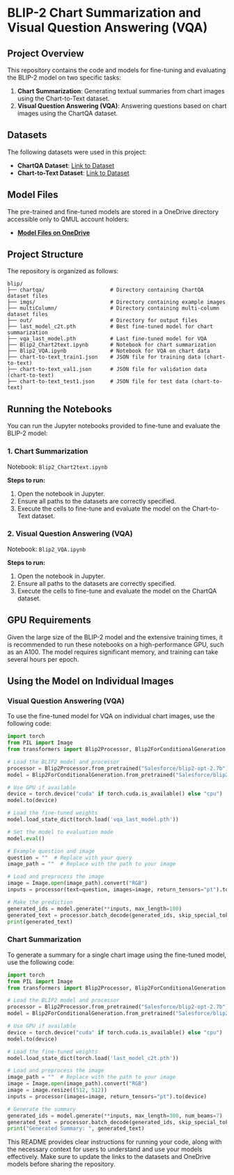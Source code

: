 

# BLIP-2 Chart Summarization and Visual Question Answering (VQA)

## Project Overview

This repository contains the code and models for fine-tuning and evaluating the BLIP-2 model on two specific tasks:
1. **Chart Summarization**: Generating textual summaries from chart images using the Chart-to-Text dataset.
2. **Visual Question Answering (VQA)**: Answering questions based on chart images using the ChartQA dataset.

## Datasets

The following datasets were used in this project:

- **ChartQA Dataset**: [Link to Dataset](https://drive.google.com/drive/folders/1i-H5H8kokxXtNxRfwF4Pu0XTR28Ktb8W?usp=sharing
)
- **Chart-to-Text Dataset**: [Link to Dataset](https://drive.google.com/drive/folders/1Sdy-n_IzxCWpFDK0nQGk8rWlEOimgh6w?usp=sharing)

## Model Files

The pre-trained and fine-tuned models are stored in a OneDrive directory accessible only to QMUL account holders:

- **[Model Files on OneDrive](https://qmulprod-my.sharepoint.com/:f:/g/personal/ec23817_qmul_ac_uk/EoLMWGYgfq5DrCVVCxSwoycBJgs0JTDggn9pV99STLZ-xw?e=ZgvLL5)**

## Project Structure

The repository is organized as follows:

```plaintext
blip/
├── chartqa/                     # Directory containing ChartQA dataset files
├── imgs/                        # Directory containing example images
├── multiColumn/                 # Directory containing multi-column dataset files
├── out/                         # Directory for output files
├── last_model_c2t.pth           # Best fine-tuned model for chart summarization
├── vqa_last_model.pth           # Last fine-tuned model for VQA
├── Blip2_Chart2text.ipynb       # Notebook for chart summarization
├── Blip2_VQA.ipynb              # Notebook for VQA on chart data
├── chart-to-text_train1.json    # JSON file for training data (chart-to-text)
├── chart-to-text_val1.json      # JSON file for validation data (chart-to-text)
├── chart-to-text_test1.json     # JSON file for test data (chart-to-text)

```

## Running the Notebooks

You can run the Jupyter notebooks provided to fine-tune and evaluate the BLIP-2 model:

### 1. Chart Summarization

Notebook: `Blip2_Chart2text.ipynb`

**Steps to run:**
1. Open the notebook in Jupyter.
2. Ensure all paths to the datasets are correctly specified.
3. Execute the cells to fine-tune and evaluate the model on the Chart-to-Text dataset.

### 2. Visual Question Answering (VQA)

Notebook: `Blip2_VQA.ipynb`

**Steps to run:**
1. Open the notebook in Jupyter.
2. Ensure all paths to the datasets are correctly specified.
3. Execute the cells to fine-tune and evaluate the model on the ChartQA dataset.

## GPU Requirements

Given the large size of the BLIP-2 model and the extensive training times, it is recommended to run these notebooks on a high-performance GPU, such as an A100. The model requires significant memory, and training can take several hours per epoch.

## Using the Model on Individual Images

### Visual Question Answering (VQA)

To use the fine-tuned model for VQA on individual chart images, use the following code:

```python
import torch
from PIL import Image
from transformers import Blip2Processor, Blip2ForConditionalGeneration

# Load the BLIP2 model and processor
processor = Blip2Processor.from_pretrained("Salesforce/blip2-opt-2.7b")
model = Blip2ForConditionalGeneration.from_pretrained("Salesforce/blip2-opt-2.7b")

# Use GPU if available
device = torch.device("cuda" if torch.cuda.is_available() else "cpu")
model.to(device)

# Load the fine-tuned weights
model.load_state_dict(torch.load('vqa_last_model.pth'))

# Set the model to evaluation mode
model.eval()

# Example question and image
question = ""  # Replace with your query
image_path = ""  # Replace with the path to your image

# Load and preprocess the image
image = Image.open(image_path).convert("RGB")
inputs = processor(text=question, images=image, return_tensors="pt").to(device)

# Make the prediction
generated_ids = model.generate(**inputs, max_length=100)
generated_text = processor.batch_decode(generated_ids, skip_special_tokens=True)[0].strip()
print(generated_text)
```

### Chart Summarization

To generate a summary for a single chart image using the fine-tuned model, use the following code:

```python
import torch
from PIL import Image
from transformers import Blip2Processor, Blip2ForConditionalGeneration

# Load the BLIP2 model and processor
processor = Blip2Processor.from_pretrained("Salesforce/blip2-opt-2.7b")
model = Blip2ForConditionalGeneration.from_pretrained("Salesforce/blip2-opt-2.7b")

# Use GPU if available
device = torch.device("cuda" if torch.cuda.is_available() else "cpu")
model.to(device)

# Load the fine-tuned weights
model.load_state_dict(torch.load('last_model_c2t.pth'))

# Load and preprocess the image
image_path = ""  # Replace with the path to your image
image = Image.open(image_path).convert("RGB")
image = image.resize((512, 512))
inputs = processor(images=image, return_tensors="pt").to(device)

# Generate the summary
generated_ids = model.generate(**inputs, max_length=300, num_beams=7)
generated_text = processor.batch_decode(generated_ids, skip_special_tokens=True)[0].strip()
print("Generated Summary: ", generated_text)
```


This README provides clear instructions for running your code, along with the necessary context for users to understand and use your models effectively. Make sure to update the links to the datasets and OneDrive models before sharing the repository.
